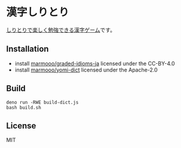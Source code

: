 # 漢字しりとり

[しりとりで楽しく勉強できる漢字ゲーム](https://marmooo.github.io/kanji-siritori/)です。

## Installation

- install
  [marmooo/graded-idioms-ja](https://github.com/marmooo/graded-idioms-ja)
  licensed under the CC-BY-4.0
- install [marmooo/yomi-dict](https://github.com/marmooo/yomi-dict) licensed
  under the Apache-2.0

## Build

```
deno run -RWE build-dict.js
bash build.sh
```

## License

MIT
